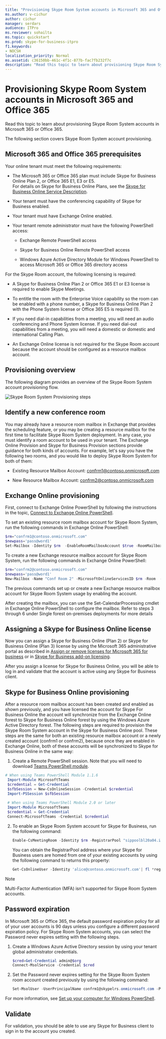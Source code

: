 ```yaml
---
title: "Provisioning Skype Room System accounts in Microsoft 365 and Office 365"
ms.author: v-cichur
author: cichur
manager: serdars
audience: ITPro
ms.reviewer: sohailta
ms.topic: quickstart
ms.prod: skype-for-business-itpro
f1.keywords:
- NOCSH
localization_priority: Normal
ms.assetid: c36150bb-461c-4f1c-877b-fac7fb232f7c
description: "Read this topic to learn about provisioning Skype Room System accounts in Microsoft 365 or Office 365."
---
```


# Provisioning Skype Room System accounts in Microsoft 365 and Office 365
 
Read this topic to learn about provisioning Skype Room System accounts in Microsoft 365 or Office 365.
  
The following section covers Skype Room System account provisioning.
  
## Microsoft 365 and Office 365 prerequisites

Your online tenant must meet the following requirements:
  
- The Microsoft 365 or Office 365 plan must include Skype for Business Online Plan 2, or Office 365 E1, E3 or E5. <br/>For details on Skype for Business Online Plans, see the [Skype for Business Online Service Description](https://technet.microsoft.com/library/jj822172.aspx).
    
- Your tenant must have the conferencing capability of Skype for Business enabled.
    
- Your tenant must have Exchange Online enabled. 
    
- Your tenant remote administrator must have the following PowerShell access:
    
  - Exchange Remote PowerShell access
    
  - Skype for Business Online Remote PowerShell access
    
  - Windows Azure Active Directory Module for Windows PowerShell to access Microsoft 365 or Office 365 directory access
    
For the Skype Room account, the following licensing is required:
  
- A Skype for Business Online Plan 2 or Office 365 E1 or E3 license is required to enable Skype Meetings.
    
- To entitle the room with the Enterprise Voice capability so the room can be enabled with a phone number, a Skype for Business Online Plan 2 with the Phone System license or Office 365 E5 is required (1).
    
- If you need dial-in capabilities from a meeting, you will need an audio conferencing and Phone System license.  If you need dial-out capabilities from a meeting, you will need a domestic or domestic and international Calling Plan. 
    
- An Exchange Online license is not required for the Skype Room account because the account should be configured as a resource mailbox account.
    
## Provisioning overview

The following diagram provides an overview of the Skype Room System account provisioning flow.
  
![Skype Room System Provisioning steps](../../media/354c5659-317b-4e85-a1bc-c60c07f305a4.png)
  
## Identify a new conference room

You may already have a resource room mailbox in Exchange that provides the scheduling feature, or you may be creating a resource mailbox for the first time to facilitate Skype Room System deployment. In any case, you must identify a room account to be used in your tenant. The Exchange Online Provision and Skype for Business Provision sections provide guidance for both kinds of accounts. For example, let's say you have the following two rooms, and you would like to deploy Skype Room System for both of them:
  
- Existing Resource Mailbox Account: confrm1@contoso.onmicrosoft.com
    
- New Resource Mailbox Account: confrm2@contoso.onmicrosoft.com
    
## Exchange Online provisioning

First, connect to Exchange Online PowerShell by following the instructions in the topic, [Connect to Exchange Online PowerShell](https://go.microsoft.com/fwlink/p/?LinkId=396554).
  
To set an existing resource room mailbox account for Skype Room System, run the following commands in Exchange Online PowerShell:
  
```powershell
$rm="confrm1@contoso.onmicrosoft.com"
$newpass='pass@word1'
Set-Mailbox -Identity $rm  -EnableRoomMailboxAccount $true -RoomMailboxPassword (ConvertTo-SecureString $newpass -AsPlainText -Force)
```

To create a new Exchange resource mailbox account for Skype Room System, run the following commands in Exchange Online PowerShell:
  
```powershell
$rm="confrm2@contoso.onmicrosoft.com"
$newpass='pass@word1'
New-Mailbox -Name "Conf Room 2" -MicrosoftOnlineServicesID $rm -Room  -EnableRoomMailboxAccount $true -RoomMailboxPassword (ConvertTo-SecureString $newpass -AsPlainText -Force)
```

The previous commands set up or create a new Exchange resource mailbox account for Skype Room System usage by enabling the account.
  
After creating the mailbox, you can use the Set-CalendarProcessing cmdlet in Exchange Online PowerShell to configure the mailbox. Refer to steps 3 through 6 under Single forest on-premises deployments for more details

## Assigning a Skype for Business Online license

Now you can assign a Skype for Business Online (Plan 2) or Skype for Business Online (Plan 3) license by using the Microsoft 365 administrative portal as described in [Assign or remove licenses for Microsoft 365 for business](https://support.office.com/article/Assign-or-remove-licenses-for-Office-365-for-business-997596b5-4173-4627-b915-36abac6786dc?ui=en-US&amp;rs=en-US&amp;ad=US) or in [Skype for Business add-on licensing](https://support.office.com/article/Skype-for-Business-add-on-licensing-3ed752b1-5983-43f9-bcfd-760619ab40a7). 
  
After you assign a license for Skype for Business Online, you will be able to log in and validate that the account is active using any Skype for Business client.
  
## Skype for Business Online provisioning

After a resource room mailbox account has been created and enabled as shown previously, and you have licensed the account for Skype For Business Online the account will synchronize from the Exchange Online forest to Skype for Business Online forest by using the Windows Azure Active Directory forest. The following steps are required to provision the Skype Room System account in the Skype for Business Online pool. These steps are the same for both an existing resource mailbox account or a newly created account (confrm1 or confrm2), because once they are enabled in Exchange Online, both of these accounts will be synchronized to Skype for Business Online in the same way:
  
1. Create a Remote PowerShell session. Note that you will need to download [Teams PowerShell module](https://docs.microsoft.com/microsoftteams/teams-powershell-install).
    
  ```powershell
  # When using Teams PowerShell Module 1.1.6
   Import-Module MicrosoftTeams
   $credential = Get-Credential
   $sfbSession = New-CsOnlineSession -Credential $credential
   Import-PSSession $sfbSession
   
   # When using Teams PowerShell Module 2.0 or later
   Import-Module MicrosoftTeams
   $credential = Get-Credential
   Connect-MicrosoftTeams -Credential $credential
  ```

2. To enable an Skype Room System account for Skype for Business, run the following command:
    
   ```powershell
   Enable-CsMeetingRoom -Identity $rm -RegistrarPool "sippoolbl20a04.infra.lync.com" -SipAddressType EmailAddress
   ```

    You can obtain the RegistrarPool address where your Skype for Business users are homed from one of your existing accounts by using the following command to returns this property:
    
   ```powershell
   Get-CsOnlineUser -Identity 'alice@contoso.onmicrosoft.com'| fl *registrarpool*
   ```

>[!NOTE] 
>Multi-Factor Authentication (MFA) isn't supported for Skype Room System accounts. 

## Password expiration

In Microsoft 365 or Office 365, the default password expiration policy for all of your user accounts is 90 days unless you configure a different password expiration policy. For Skype Room System accounts, you can select the Password never expires setting with the following steps.
  
1. Create a Windows Azure Active Directory session by using your tenant global administrator credentials.
    
    ```powershell
    $cred=Get-Credential admin@$org
    Connect-MsolService -Credential $cred
    ```

2. Set the Password never expires setting for the Skype Room System room account created previously by using the following command:
    
   ```powershell
   Set-MsolUser -UserPrincipalName confrm1@skypelrs.onmicrosoft.com -PasswordNeverExpires $true
   ```

For more information, see [Set up your computer for Windows PowerShell](https://docs.microsoft.com/SkypeForBusiness/set-up-your-computer-for-windows-powershell/set-up-your-computer-for-windows-powershell).
  
## Validate

For validation, you should be able to use any Skype for Business client to sign in to the account you created.

